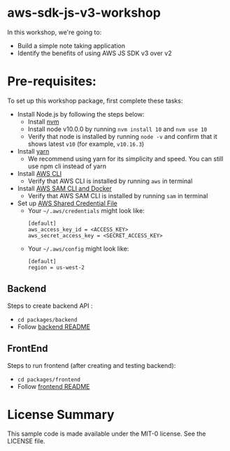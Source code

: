 # aws-sdk-js-v3-workshop

In this workshop, we're going to:
* Build a simple note taking application
* Identify the benefits of using AWS JS SDK v3 over v2

# Pre-requisites:

To set up this workshop package, first complete these tasks:

- Install Node.js by following the steps below:
  - Install [nvm](https://github.com/nvm-sh/nvm#installation-and-update)
  - Install node v10.0.0 by running `nvm install 10` and `nvm use 10`
  - Verify that node is installed by running `node -v` and confirm that it shows latest `v10` (for example, `v10.16.3`)
- Install [yarn](https://yarnpkg.com/en/docs/install)
  - We recommend using yarn for its simplicity and speed. You can still use npm cli instead of yarn
- Install [AWS CLI](https://aws.amazon.com/cli/)
  - Verify that AWS CLI is installed by running `aws` in terminal
- Install [AWS SAM CLI and Docker](https://docs.aws.amazon.com/serverless-application-model/latest/developerguide/serverless-sam-cli-install.html)
  - Verify that AWS SAM CLI is installed by running `sam` in terminal
- Set up [AWS Shared Credential File](https://docs.aws.amazon.com/cli/latest/userguide/cli-configure-files.html)
  - Your `~/.aws/credentials` might look like:
    ```
    [default]
    aws_access_key_id = <ACCESS_KEY>
    aws_secret_access_key = <SECRET_ACCESS_KEY>
    ```
  - Your `~/.aws/config` might look like:
    ```
    [default]
    region = us-west-2
    ```

## Backend

Steps to create backend API :

- `cd packages/backend`
- Follow [backend README](./packages/backend/README.md)

## FrontEnd

Steps to run frontend (after creating and testing backend):

- `cd packages/frontend`
- Follow [frontend README](./packages/frontend/README.md)

# License Summary

This sample code is made available under the MIT-0 license. See the LICENSE file.
